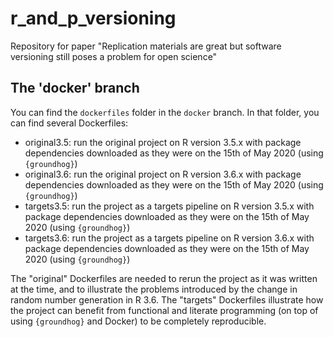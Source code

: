 # r_and_p_versioning
Repository for paper "Replication materials are great but software versioning still poses a problem for open science" 

## The 'docker' branch

You can find the `dockerfiles` folder in the `docker` branch. In that folder, you can find several Dockerfiles:

- original3.5: run the original project on R version 3.5.x with package dependencies downloaded as they were on the 15th of May 2020 (using `{groundhog}`)
- original3.6: run the original project on R version 3.6.x with package dependencies downloaded as they were on the 15th of May 2020 (using `{groundhog}`)
- targets3.5: run the project as a targets pipeline on R version 3.5.x with package dependencies downloaded as they were on the 15th of May 2020 (using `{groundhog}`)
- targets3.6: run the project as a targets pipeline on R version 3.6.x with package dependencies downloaded as they were on the 15th of May 2020 (using `{groundhog}`)

The "original" Dockerfiles are needed to rerun the project as it was written at the time, and to illustrate the problems introduced by the change in random
number generation in R 3.6. The "targets" Dockerfiles illustrate how the project can benefit from functional and literate programming (on top of using
`{groundhog}` and Docker) to be completely reproducible.
